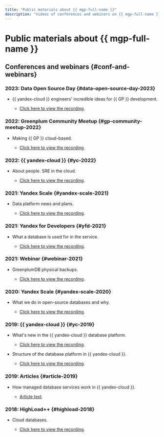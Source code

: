 ```yaml
---
title: "Public materials about {{ mgp-full-name }}"
description: "Videos of conferences and webinars on {{ mgp-full-name }}."
---
```


# Public materials about {{ mgp-full-name }}

## Conferences and webinars {#conf-and-webinars}

### 2023: Data Open Source Day {#data-open-source-day-2023}

* {{ yandex-cloud }} engineers' incredible ideas for {{ GP }} development.

  * [Click here to view the recording](https://www.youtube.com/live/aXflVfvoLdU?si=sfseDHlbr-R-PnyK&t=14275).

### 2022: Greenplum Community Meetup {#gp-community-meetup-2022}

* Making {{ GP }} cloud-based.

  * [Click here to view the recording](https://www.youtube.com/live/EZxIx-Ft0Vo?feature=share&t=2311).

### 2022: {{ yandex-cloud }} {#yc-2022}

* About people. SRE in the cloud.

  * [Click here to view the recording](https://www.youtube.com/watch?v=8YwepbGf1WM).

### 2021: Yandex Scale {#yandex-scale-2021}

* Data platform news and plans.

  * [Click here to view the recording](https://www.youtube.com/watch?v=34azYnDBiYY).

### 2021: Yandex for Developers {#yfd-2021}

* What a database is used for in the service.

  * [Click here to view the recording](https://www.youtube.com/watch?v=cddm8I0UgjU).

### 2021: Webinar {#webinar-2021}

* GreenplumDB physical backups.

  * [Click here to view the recording](https://rutube.ru/video/34cd4c648c6bc3c5c6abced7681067a8/).

### 2020: Yandex Scale {#yandex-scale-2020}

* What we do in open-source databases and why.

  * [Click here to view the recording](https://www.youtube.com/watch?v=PCG5bO9Ug60).

### 2019: {{ yandex-cloud }} {#yc-2019}

* What's new in the {{ yandex-cloud }} database platform.

  * [Click here to view the recording](https://www.youtube.com/watch?v=5OcUo3J4Wdc).

* Structure of the database platform in {{ yandex-cloud }}.

  * [Click here to view the recording](https://www.youtube.com/watch?v=Cwdg425a_cw).

### 2019: Articles {#article-2019}

* How managed database services work in {{ yandex-cloud }}.

  * [Article text](https://habr.com/ru/companies/yandex/articles/477860/).

### 2018: HighLoad++ {#highload-2018}

* Cloud databases.

  * [Click here to view the recording](https://www.youtube.com/watch?v=xyMN1EA9p5Y).
